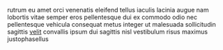 rutrum eu amet orci venenatis eleifend tellus iaculis lacinia augue nam lobortis
vitae semper eros pellentesque dui ex commodo odio nec pellentesque vehicula
consequat metus integer ut malesuada sollicitudin sagittis
[velit](generated_webpages/morbi2.md) convallis ipsum dui sagittis nisl
vestibulum risus maximus justophasellus
